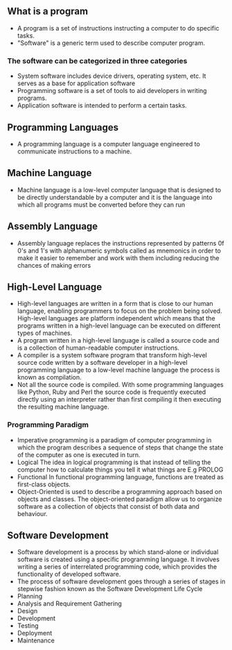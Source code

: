 ## What is a program
- A program is a set of instructions instructing a computer to do specific tasks.
- "Software" is a generic term used to describe computer program.
### The software can be categorized in three categories
- System software includes device drivers, operating system, etc. It serves as a base for application software
- Programming software is a set of tools to aid developers in writing programs.
- Application software is intended to perform a certain tasks.
## Programming Languages
- A programming language is a computer language engineered to communicate instructions to a machine.
## Machine Language
- Machine language is a low-level computer language that is designed to be directly understandable by a computer and it is the language into which all programs must be converted before they can run 
## Assembly Language
- Assembly language replaces the instructions represented by patterns 0f 0's and 1's with alphanumeric symbols called as mnemonics in order to make it easier to remember and work with them including reducing the chances of making errors
## High-Level Language
- High-level languages are written in a form that is close to our human language, enabling programmers to focus on the problem being solved. High-level languages are platform independent which means that the programs written in a high-level language can be executed on different types of machines.
- A program written in a high-level language is called a source code and is a collection of human-readable computer instructions.
- A compiler is a system software program that transform high-level source code written by a software developer in a high-level programming language to a low-level machine language the process is known as compilation.
- Not all the source code is compiled. With some programming languages like Python, Ruby and Perl the source code is frequently executed directly using an interpreter rather than first compiling it then executing the resulting machine language.
### Programming Paradigm
- Imperative programming is a paradigm of computer programming in which the program describes a sequence of steps that change the state of the computer as one is executed in turn.
- Logical The idea in logical programming is that instead of telling the computer how to calculate things you tell it what things are E.g PROLOG
- Functional In functional programming language, functions are treated as first-class objects.
- Object-Oriented is used to describe a programming approach based on objects and classes. The object-oriented paradigm allow us to organize software as a collection of objects that consist of both data and behaviour. 
## Software Development
- Software development is a process by which stand-alone or individual software is created using a specific programming language. It involves writing a series of interrelated programming code, which provides  the functionality of developed software.
- The process of software development goes through a series of stages in stepwise fashion known as the Software Development Life Cycle
- Planning
- Analysis and Requirement Gathering
- Design
- Development
- Testing
- Deployment
- Maintenance
